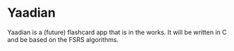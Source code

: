 # Yaadian
Yaadian is a (future) flashcard app that is in the works. It will be written in C and be based on the FSRS algorithms.
